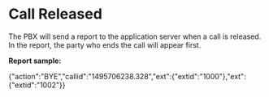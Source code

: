 # Call Released

The PBX will send a report to the application server when a call is released. In the report, the party who ends the call will appear first.

**Report sample:**

{"action":"BYE","callid":"1495706238.328","ext":{"extid":"1000"},"ext":{"extid":"1002"}}

